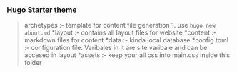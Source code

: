 ### Hugo Starter theme
  >archetypes :- template for content file generation
                1. use `hugo new about.md`
  *layout :- contains all layout files for website
  *content :- markdown files for content
  *data :- kinda local database
  *config.toml :- configuration file. Varibales in it are site varibale and can be accesed in layout 
  *assets :- keep your all css into main.css inside this folder
             
